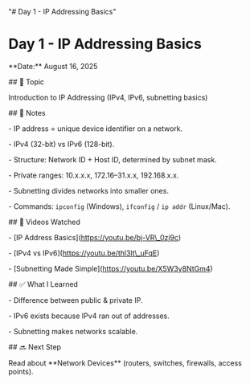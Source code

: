 "# Day 1 - IP Addressing Basics"
# Day 1 - IP Addressing Basics

\*\*Date:\*\* August 16, 2025  



\## 📘 Topic

Introduction to IP Addressing (IPv4, IPv6, subnetting basics)



\## 📝 Notes

\- IP address = unique device identifier on a network.  

\- IPv4 (32-bit) vs IPv6 (128-bit).  

\- Structure: Network ID + Host ID, determined by subnet mask.  

\- Private ranges: 10.x.x.x, 172.16–31.x.x, 192.168.x.x.  

\- Subnetting divides networks into smaller ones.  

\- Commands: `ipconfig` (Windows), `ifconfig` / `ip addr` (Linux/Mac).  



\## 🎥 Videos Watched

\- \[IP Address Basics](https://youtu.be/bj-VR\_0zj9c)  

\- \[IPv4 vs IPv6](https://youtu.be/thl3lt\_uFqE)  

\- \[Subnetting Made Simple](https://youtu.be/X5W3y8NtGm4)  



\## ✅ What I Learned

\- Difference between public \& private IP.  

\- IPv6 exists because IPv4 ran out of addresses.  

\- Subnetting makes networks scalable.  



\## 🔜 Next Step

Read about \*\*Network Devices\*\* (routers, switches, firewalls, access points).



